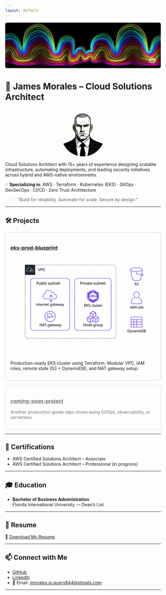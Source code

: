 ```yaml
---
layout: default
---
```


<!-- Banner image -->
<img src="banner.jpg" alt="Banner" style="width: 100%; max-height: 200px; object-fit: cover; border-radius: 6px;" />

<!-- Name and title -->
# 🚀 James Morales – Cloud Solutions Architect

<!-- Profile photo -->
<p align="center">
  <img src="profile.jpg" alt="James Morales" style="width: 140px; border-radius: 50%; margin-top: 1rem;" />
</p>

Cloud Solutions Architect with 15+ years of experience designing scalable infrastructure, automating deployments, and leading security initiatives across hybrid and AWS-native environments.

💡 **Specializing in**: AWS · Terraform · Kubernetes (EKS) · GitOps · DevSecOps · CI/CD · Zero Trust Architecture

> "Build for reliability. Automate for scale. Secure by design."

---

## 🛠️ Projects

<div style="display: flex; flex-wrap: wrap; gap: 1rem;">

  <div style="flex: 1 1 300px; border: 1px solid #ccc; border-radius: 8px; padding: 1rem;">
    <h3><a href="https://github.com/jamesmorales7654/eks-prod-blueprint" target="_blank">eks-prod-blueprint</a></h3>
    <img src="https://github.com/jamesmorales7654/eks-prod-blueprint/blob/main/architecture.png?raw=true" alt="EKS Architecture Diagram" style="max-width: 100%; border-radius: 8px; margin-bottom: 0.5rem;" />
    <p>Production-ready EKS cluster using Terraform. Modular VPC, IAM roles, remote state (S3 + DynamoDB), and NAT gateway setup.</p>
  </div>

  <div style="flex: 1 1 300px; border: 1px solid #ccc; border-radius: 8px; padding: 1rem; opacity: 0.6;">
    <h3><a href="#">coming-soon-project</a></h3>
    <p>Another production-grade repo showcasing GitOps, observability, or serverless.</p>
  </div>

</div>

---

## 📜 Certifications

- AWS Certified Solutions Architect – Associate  
- AWS Certified Solutions Architect – Professional *(in progress)*

---

## 🎓 Education

- **Bachelor of Business Administration**  
  Florida International University — Dean’s List

---

## 📄 Resume

📄 [Download My Resume](resume.pdf)

---

## 📫 Connect with Me

- [GitHub](https://github.com/jamesmorales7654)
- [LinkedIn](https://linkedin.com/in/jamesmorales7654)
- 📧 Email: [jmorales.io.query844@slmails.com](mailto:jmorales.io.query844@slmails.com)

---

<!-- GoatCounter Analytics -->
<script data-goatcounter="https://jamesmorales7654.goatcounter.com/count" async src="//gc.zgo.at/count.js"></script>
